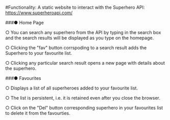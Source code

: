 #Functionality:
A static website to interact with the Superhero API: https://www.superheroapi.com/

###● Home Page


○ You can search any superhero from the API by typing in the search box and the search results will be displayed as you type on the homepage.

○ Clicking the "fav" button corrspoding to a search result adds the Superhero to your favourite list.

○ Clicking any particular search result opens a new page with details about the superhero.


###● Favourites

○ Displays a list of all superheroes added to your favourite list.

○ The list is persistent, i.e. it is retained even after you close the browser.

○ Click on the "Del" button corresponding superhero in your favourites list to delete it from the favourties. 


